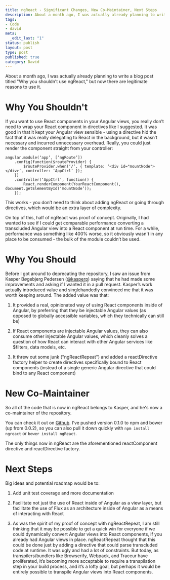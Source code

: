 ```yaml
---
title: ngReact - Significant Changes, New Co-Maintainer, Next Steps
description: About a month ago, I was actually already planning to write a blog post titled "Why you shouldn’t use ngReact," but now there are legitimate reasons to use it.
tags:
- Code
- david
meta:
  _edit_last: "1"
status: publish
layout: post
type: post
published: true
category: David
---
```


About a month ago, I was actually already planning to write a blog post titled "Why you shouldn’t use ngReact," but now there are legitimate reasons to use it.

# Why You Shouldn't

If you want to use React components in your Angular views, you really don’t need to wrap your React component in directives like I suggested. It was good in that it kept your Angular view sensible - using a directive hid the fact that it was really delegating to React in the background, but it wasn’t necessary and incurred unnecessary overhead. Really, you could just render the component straight from your controller:

    angular.module(‘app’, [’ngRoute’])
        .config(function($routeProvider) {
            $routeProvider.when(‘/‘, { template: ‘<div id="mountNode"></div>’, controller: ‘AppCtrl’ });
        })
        .controller(‘AppCtrl’, function() {
            React.renderComponent(YourReactComponent(), document.getElementById(‘mountNode’));
        });

This works - you don’t need to think about adding ngReact or going through directives, which would be an extra layer of complexity.

On top of this, half of ngReact was proof of concept. Originally, I had wanted to see if I could get comparable performance converting a transcluded Angular view into a React component at run time. For a while, performance was something like 400% worse, so it obviously wasn't in any place to be consumed - the bulk of the module couldn’t be used.

# Why You Should

Before I got around to deprecating the repository, I saw an issue from Kasper Bøgebjerg Pedersen ([@kasperp](https://github.com/kasperp)) saying that he had made some improvements and asking if I wanted it in a pull request. Kasper’s work actually introduced value and singlehandedly convinced me that it was worth keeping around. The added value was that:

1. It provided a real, opinionated way of using React components inside of Angular, by preferring that they be injectable Angular values (as opposed to globally accessible variables, which they technically can still be)

2. If React components are injectable Angular values, they can also consume other injectable Angular values, which cleanly solves a question of how React can interact with other Angular services like $filters, data models, etc.

3. It threw out some junk ("ngReactRepeat") and added a reactDirective factory helper to create directives specifically bound to React components (instead of a single generic Angular directive that could bind to any React component)

# New Co-Maintainer

So all of the code that is now in ngReact belongs to Kasper, and he's now a co-maintainer of the repository.

You can check it out on [Github](https://github.com/davidchang/ngReact). I’ve pushed version 0.1.0 to npm and bower (up from 0.0.2), so you can also pull it down quickly with ```npm install ngreact``` or ```bower install ngReact```.

The only things now in ngReact are the aforementioned reactComponent directive and reactDirective factory.

# Next Steps

Big ideas and potential roadmap would be to:

1. Add unit test coverage and more documentation

2. Facilitate not just the use of React inside of Angular as a view layer, but facilitate the use of Flux as an architecture inside of Angular as a means of interacting with React

3. As was the spirit of my proof of concept with ngReactRepeat, I am still thinking that it may be possible to get a quick win for everyone if we could dynamically convert Angular views into React components, if you already had Angular views in place. ngReactRepeat thought that this could be done just by adding a directive that could parse transcluded code at runtime. It was ugly and had a lot of constraints. But today, as transpilers/bundlers like Browserify, Webpack, and Traceur have proliferated, it’s becoming more acceptable to require a transpilation step in your build process, and it’s a lofty goal, but perhaps it would be entirely possible to transpile Angular views into React components.